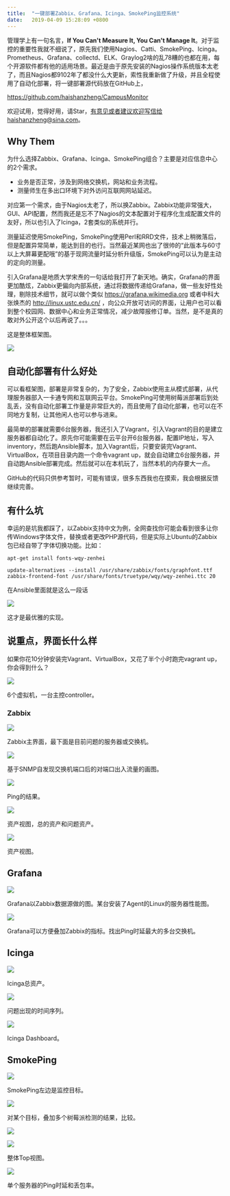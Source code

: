 ```yaml
---
title:  "一键部署Zabbix、Grafana、Icinga、SmokePing监控系统"
date:   2019-04-09 15:28:09 +0800
---
```


管理学上有一句名言，**If You Can't Measure It, You Can't Manage It**。对于监控的重要性我就不细说了，原先我们使用Nagios、Catti、SmokePing、Icinga。Prometheus、Grafana、collectd、ELK、Graylog2啥的乱78糟的也都在用，每个开源软件都有他的适用场景。最近是由于原先安装的Nagios操作系统版本太老了，而且Nagios都9102年了都没什么大更新，索性我重新做了升级，并且全程使用了自动化部署，将一键部署源代码放在GitHub上，

https://github.com/haishanzheng/CampusMonitor

欢迎试用，觉得好用，请Star，有意见或者建议欢迎写信给haishanzheng@sina.com。

## Why Them

为什么选择Zabbix、Grafana、Icinga、SmokePing组合？主要是对应信息中心的2个需求。

- 业务是否正常，涉及到网络交换机，网站和业务流程。
- 测量师生在多出口环境下对外访问互联网网站延迟。

对应第一个需求，由于Nagios太老了，所以换Zabbix。Zabbix功能非常强大，GUI、API配置，然而我还是忘不了Nagios的文本配置对于程序化生成配置文件的友好，所以也引入了Icinga，2套类似的系统并行。

测量延迟使用SmokePing，SmokePing使用Perl和RRD文件，技术上稍微落后，但是配置异常简单，能达到目的也行。当然最近某网也出了很帅的“此版本与60寸以上大屏幕更配哦”的基于现网流量时延分析升级版，SmokePing可以认为是主动的定向的测量。

引入Grafana是地质大学宋焘的一句话给我打开了新天地。确实，Grafana的界面更加酷炫，Zabbix更偏向内部系统，通过将数据传递给Grafana，做一些友好性处理，剔除技术细节，就可以做个类似 https://grafana.wikimedia.org 或者中科大张焕杰的 http://linux.ustc.edu.cn/ ，向公众开放可访问的界面，让用户也可以看到整个校园网、数据中心和业务正常情况，减少故障报修订单。当然，是不是真的敢对外公开这个以后再说了。。。

这是整体框架图。

![](/images/2019/monitor/architecture.png)

## 自动化部署有什么好处

可以看框架图，部署是非常复杂的，为了安全，Zabbix使用主从模式部署，从代理服务器部入一卡通专网和互联网云平台。SmokePing可使用树莓派部署后到处乱丢，没有自动化部署工作量是非常巨大的，而且使用了自动化部署，也可以在不同地方复制，让其他闲人也可以参与进来。

最简单的部署就需要6台服务器，我还引入了Vagrant，引入Vagrant的目的是建立服务器都自动化了。原先你可能需要在云平台开6台服务器，配置IP地址，写入inventory，然后跑Ansible脚本，加入Vagrant后，只要安装完Vagrant、VirtualBox，在项目目录内跑一个命令vagrant up，就会自动建立6台服务器，并自动跑Ansible部署完成。然后就可以在本机玩了，当然本机的内存要大一点。

GitHub的代码只供参考暂时，可能有错误，很多东西我也在摸索，我会根据反馈继续完善。

## 有什么坑

幸运的是坑我都踩了，以Zabbix支持中文为例，全网查找你可能会看到很多让你传Windows字体文件，替换或者更改PHP源代码，但是实际上Ubuntu的Zabbix包已经自带了字体切换功能。比如：

    apt-get install fonts-wqy-zenhei

    update-alternatives --install /usr/share/zabbix/fonts/graphfont.ttf zabbix-frontend-font /usr/share/fonts/truetype/wqy/wqy-zenhei.ttc 20

在Ansible里面就是这么一段话

![](/images/2019/monitor/ansible.png)

这才是最优雅的实现。

## 说重点，界面长什么样

如果你花10分钟安装完Vagrant、VirtualBox，又花了半个小时跑完vagrant up，你会得到什么？

![](/images/2019/monitor/virtualbox.png)

6个虚拟机，一台主控controller。

### Zabbix

![](/images/2019/monitor/zabbix-dashboard.png)

Zabbix主界面，最下面是目前问题的服务器或交换机。

![](/images/2019/monitor/zabbix-switch.png)

基于SNMP自发现交换机端口后的对端口出入流量的画图。

![](/images/2019/monitor/zabbix-screen.png)

Ping的结果。

![](/images/2019/monitor/zabbix-problem.png)

资产视图，总的资产和问题资产。

![](/images/2019/monitor/zabbix-inventory.png)

资产视图。

## Grafana

![](/images/2019/monitor/grafana-linux.png)

Grafana以Zabbix数据源做的图。某台安装了Agent的Linux的服务器性能图。

![](/images/2019/monitor/grafana-compare.png)

Grafana可以方便叠加Zabbix的指标。找出Ping时延最大的多台交换机。

## Icinga

![](/images/2019/monitor/icinga-host-summary.png)

Icinga总资产。

![](/images/2019/monitor/icinga-event.png)

问题出现的时间序列。

![](/images/2019/monitor/icinga-dashboard.png)

Icinga Dashboard。

## SmokePing

![](/images/2019/monitor/smokeping-siming.png)

SmokePing左边是监控目标。

![](/images/2019/monitor/smokeping-overlay-bbs.png)

对某个目标，叠加多个树莓派检测的结果，比较。

![](/images/2019/monitor/smokeping-curl-overlay.png)

![](/images/2019/monitor/smokeping-chart.png)

整体Top视图。

![](/images/2019/monitor/smokeping-bbs.png)

单个服务器的Ping时延和丢包率。
